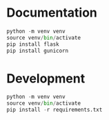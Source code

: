 # Documentation
```python
python -m venv venv
source venv/bin/activate
pip install flask
pip install gunicorn
```
# Development
```python
python -m venv venv
source venv/bin/activate
pip install -r requirements.txt
```
